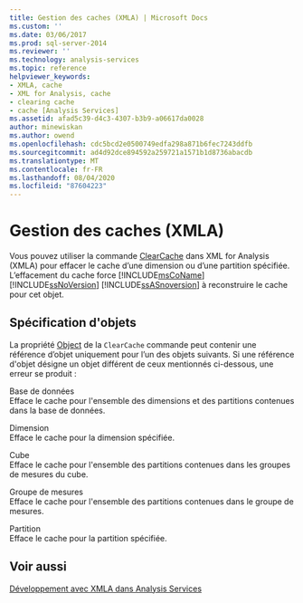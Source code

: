 ```yaml
---
title: Gestion des caches (XMLA) | Microsoft Docs
ms.custom: ''
ms.date: 03/06/2017
ms.prod: sql-server-2014
ms.reviewer: ''
ms.technology: analysis-services
ms.topic: reference
helpviewer_keywords:
- XMLA, cache
- XML for Analysis, cache
- clearing cache
- cache [Analysis Services]
ms.assetid: afad5c39-d4c3-4307-b3b9-a06617da0028
author: minewiskan
ms.author: owend
ms.openlocfilehash: cdc5bcd2e0500749edfa298a871b6fec7243ddfb
ms.sourcegitcommit: ad4d92dce894592a259721a1571b1d8736abacdb
ms.translationtype: MT
ms.contentlocale: fr-FR
ms.lasthandoff: 08/04/2020
ms.locfileid: "87604223"
---
```

# <a name="managing-caches-xmla"></a>Gestion des caches (XMLA)
  Vous pouvez utiliser la commande [ClearCache](https://docs.microsoft.com/bi-reference/xmla/xml-elements-commands/clearcache-element-xmla) dans XML for Analysis (XMLA) pour effacer le cache d’une dimension ou d’une partition spécifiée. L’effacement du cache force [!INCLUDE[msCoName](../../includes/msconame-md.md)] [!INCLUDE[ssNoVersion](../../includes/ssnoversion-md.md)] [!INCLUDE[ssASnoversion](../../includes/ssasnoversion-md.md)] à reconstruire le cache pour cet objet.  
  
## <a name="specifying-objects"></a>Spécification d'objets  
 La propriété [Object](https://docs.microsoft.com/bi-reference/xmla/xml-elements-properties/object-element-xmla) de la `ClearCache` commande peut contenir une référence d’objet uniquement pour l’un des objets suivants. Si une référence d'objet désigne un objet différent de ceux mentionnés ci-dessous, une erreur se produit :  
  
 Base de données  
 Efface le cache pour l'ensemble des dimensions et des partitions contenues dans la base de données.  
  
 Dimension  
 Efface le cache pour la dimension spécifiée.  
  
 Cube  
 Efface le cache pour l'ensemble des partitions contenues dans les groupes de mesures du cube.  
  
 Groupe de mesures  
 Efface le cache pour l'ensemble des partitions contenues dans le groupe de mesures.  
  
 Partition  
 Efface le cache pour la partition spécifiée.  
  
## <a name="see-also"></a>Voir aussi  
 [Développement avec XMLA dans Analysis Services](developing-with-xmla-in-analysis-services.md)  
  
  
